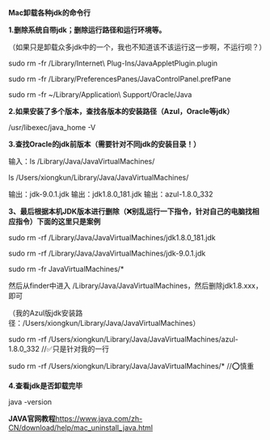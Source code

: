 **Mac卸载各种jdk的命令行**

**1.删除系统自带jdk；删除运行路径和运行环境等。**

（如果只是卸载众多jdk中的一个，我也不知道该不该运行这一步啊，不运行呗？）

sudo rm -fr /Library/Internet\ Plug-Ins/JavaAppletPlugin.plugin

sudo rm -fr /Library/PreferencesPanes/JavaControlPanel.prefPane

sudo rm -fr ~/Library/Application\ Support/Oracle/Java



**2.如果安装了多个版本，查找各版本的安装路径（Azul，Oracle等jdk）**

/usr/libexec/java_home -V



**3.查找Oracle的jdk前版本（需要针对不同jdk的安装目录！）**

输入：ls /Library/Java/JavaVirtualMachines/ 

ls /Users/xiongkun/Library/Java/JavaVirtualMachines/ 

输出：jdk-9.0.1.jdk   输出：jdk1.8.0_181.jdk   输出：azul-1.8.0_332



**3、最后根据本机JDK版本进行删除（❌别乱运行一下指令，针对自己的电脑找相应指令）下面的这里只是案例**

sudo rm -rf /Library/Java/JavaVirtualMachines/jdk1.8.0_181.jdk

sudo rm -rf /Library/Java/JavaVirtualMachines/jdk-9.0.1.jdk      

sudo rm -fr JavaVirtualMachines/*

然后从finder中进入 /Library/Java/JavaVirtualMachines，然后删除jdk1.8.xxx，即可

（我的Azul版jdk安装路径：/Users/xiongkun/Library/Java/JavaVirtualMachines）

sudo rm -rf /Users/xiongkun/Library/Java/JavaVirtualMachines/azul-1.8.0_332    //✅只是针对我的一行

sudo rm -rf /Users/xiongkun/Library/Java/JavaVirtualMachines/*   //⭕️慎重



**4.查看jdk是否卸载完毕**

java -version



**JAVA官网教程**https://www.java.com/zh-CN/download/help/mac_uninstall_java.html
